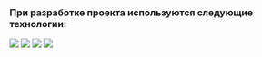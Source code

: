### При разработке проекта используются следующие технологии:
<img src="https://img.shields.io/badge/git-F05032?style=for-the-badge&logo=git&logoColor=ffffff"/> <img src="https://img.shields.io/badge/html5-E34F26?style=for-the-badge&logo=html5&logoColor=ffffff"/> <img src="https://img.shields.io/badge/css-1572B6?style=for-the-badge&logo=css3&logoColor=ffffff"/> <img src="https://img.shields.io/badge/javascript-F7DF1E?style=for-the-badge&logo=javascript&logoColor=ffffff"/>

